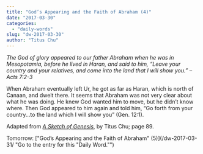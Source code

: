 ```yaml
---
title: "God’s Appearing and the Faith of Abraham (4)"
date: "2017-03-30"
categories: 
  - "daily-words"
slug: "dw-2017-03-30"
author: "Titus Chu"
---
```


_The God of glory appeared to our father Abraham when he was in Mesopotamia, before he lived in Haran, and said to him, “Leave your country and your relatives, and come into the land that I will show you.”_ _– Acts 7:2-3_

When Abraham eventually left Ur, he got as far as Haran, which is north of Canaan, and dwelt there. It seems that Abraham was not very clear about what he was doing. He knew God wanted him to move, but he didn’t know where. Then God appeared to him again and told him, “Go forth from your country...to the land which I will show you” (Gen. 12:1).

Adapted from _[A Sketch of Genesis](/book-gen-sketch/ "Go to the listing for this book.")_, by Titus Chu; page 89.

Tomorrow: ["God’s Appearing and the Faith of Abraham" (5)](/dw-2017-03-31/ "Go to the entry for this "Daily Word."")
